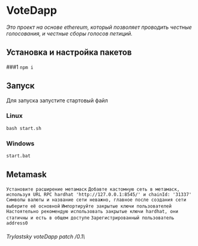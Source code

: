 # VoteDapp

*Это проект на основе ethereum, который позволяет проводить честные голосования, и честные сборы голосов петиций.*


## Установка и настройка пакетов
###1
```npm i```

## Запуск 
Для запуска запустите стартовый файл
### Linux
```bash start.sh```

### Windows
```start.bat```

## Metamask
```Установите расширение метамаск```
```Добавте кастомную сеть в метамаск, используя URL RPC hardhat 'http://127.0.0.1:8545/' и chainId: '31337'```
```Символы валюты и название сети неважно, главное после создания сети выберите её основной```
```Импортируйте закрытые ключи пользователей```
```Настоятельно рекомендую использовать закрытые ключи hardhat, они статичны и есть в общем доступе```
```Зарегистрированный пользователь address0```

###### Trylastsky voteDapp  patch /0.1\